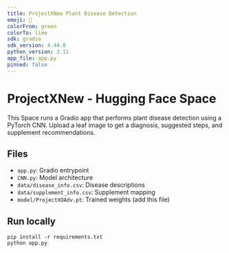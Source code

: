 ```yaml
---
title: ProjectXNew Plant Disease Detection
emoji: 🌿
colorFrom: green
colorTo: lime
sdk: gradio
sdk_version: 4.44.0
python_version: 3.11
app_file: app.py
pinned: false
---
```


# ProjectXNew - Hugging Face Space

This Space runs a Gradio app that performs plant disease detection using a PyTorch CNN. Upload a leaf image to get a diagnosis, suggested steps, and supplement recommendations.

## Files
- `app.py`: Gradio entrypoint
- `CNN.py`: Model architecture
- `data/disease_info.csv`: Disease descriptions
- `data/supplement_info.csv`: Supplement mapping
- `model/ProjectXOAdv.pt`: Trained weights (add this file)

## Run locally
```
pip install -r requirements.txt
python app.py
```
